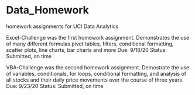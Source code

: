# Data_Homework
homework assignments for UCI Data Analytics

Excel-Challenge was the first homework assignment.
  Demonstrates the use of many different formulas pivot tables, filters, conditional formatting, scatter plots, line charts, bar charts and more
  Due: 9/16/20
  Status: Submitted, on time
  
VBA-Challenge was the second homework assignment.
Demostrate the use of variables, conditionals, for loops, conditional formatting, and analysis of all stocks and their daily price movements over the course of three years.
Due: 9/23/20
Status: Submitted, on time
